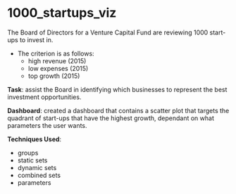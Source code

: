 # 1000_startups_viz
The Board of Directors for a Venture Capital Fund are reviewing 1000 start-ups to invest in.

- The criterion is as follows:
  * high revenue (2015)
  * low expenses (2015)
  * top growth (2015)

**Task**: assist the Board in identifying which businesses to represent the best investment opportunities.

**Dashboard**: created a dashboard that contains a scatter plot that targets the quadrant of start-ups that have the highest growth, dependant on what parameters the user wants.

**Techniques Used**:
 - groups
 - static sets
 - dynamic sets
 - combined sets
 - parameters
